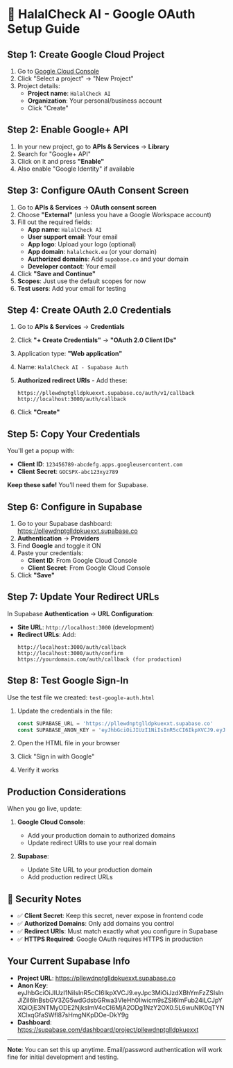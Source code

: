 # 🔐 HalalCheck AI - Google OAuth Setup Guide

## **Step 1: Create Google Cloud Project**

1. Go to [Google Cloud Console](https://console.cloud.google.com/)
2. Click "Select a project" → "New Project"
3. Project details:
   - **Project name**: `HalalCheck AI`
   - **Organization**: Your personal/business account
   - Click "Create"

## **Step 2: Enable Google+ API**

1. In your new project, go to **APIs & Services** → **Library**
2. Search for "Google+ API" 
3. Click on it and press **"Enable"**
4. Also enable "Google Identity" if available

## **Step 3: Configure OAuth Consent Screen**

1. Go to **APIs & Services** → **OAuth consent screen**
2. Choose **"External"** (unless you have a Google Workspace account)
3. Fill out the required fields:
   - **App name**: `HalalCheck AI`
   - **User support email**: Your email
   - **App logo**: Upload your logo (optional)
   - **App domain**: `halalcheck.eu` (or your domain)
   - **Authorized domains**: Add `supabase.co` and your domain
   - **Developer contact**: Your email
4. Click **"Save and Continue"**
5. **Scopes**: Just use the default scopes for now
6. **Test users**: Add your email for testing

## **Step 4: Create OAuth 2.0 Credentials**

1. Go to **APIs & Services** → **Credentials**
2. Click **"+ Create Credentials"** → **"OAuth 2.0 Client IDs"**
3. Application type: **"Web application"**
4. Name: `HalalCheck AI - Supabase Auth`
5. **Authorized redirect URIs** - Add these:
   ```
   https://pllewdnptglldpkuexxt.supabase.co/auth/v1/callback
   http://localhost:3000/auth/callback
   ```

6. Click **"Create"**

## **Step 5: Copy Your Credentials**

You'll get a popup with:
- **Client ID**: `123456789-abcdefg.apps.googleusercontent.com`
- **Client Secret**: `GOCSPX-abc123xyz789`

**Keep these safe!** You'll need them for Supabase.

## **Step 6: Configure in Supabase**

1. Go to your Supabase dashboard: https://pllewdnptglldpkuexxt.supabase.co
2. **Authentication** → **Providers**
3. Find **Google** and toggle it ON
4. Paste your credentials:
   - **Client ID**: From Google Cloud Console
   - **Client Secret**: From Google Cloud Console
5. Click **"Save"**

## **Step 7: Update Your Redirect URLs**

In Supabase **Authentication** → **URL Configuration**:
- **Site URL**: `http://localhost:3000` (development)
- **Redirect URLs**: Add:
  ```
  http://localhost:3000/auth/callback
  http://localhost:3000/auth/confirm
  https://yourdomain.com/auth/callback (for production)
  ```

## **Step 8: Test Google Sign-In**

Use the test file we created: `test-google-auth.html`

1. Update the credentials in the file:
   ```javascript
   const SUPABASE_URL = 'https://pllewdnptglldpkuexxt.supabase.co'
   const SUPABASE_ANON_KEY = 'eyJhbGciOiJIUzI1NiIsInR5cCI6IkpXVCJ9.eyJpc3MiOiJzdXBhYmFzZSIsInJlZiI6InBsbGV3ZG5wdGdsbGRwa3VleHh0Iiwicm9sZSI6ImFub24iLCJpYXQiOjE3NTMyODE2NjksImV4cCI6MjA2ODg1NzY2OX0.5L6wuNlK0qTYNXClxqGfaSWfl87sHmgNKpDOe-DkY9g'
   ```

2. Open the HTML file in your browser
3. Click "Sign in with Google"
4. Verify it works

## **Production Considerations**

When you go live, update:

1. **Google Cloud Console**:
   - Add your production domain to authorized domains
   - Update redirect URIs to use your real domain

2. **Supabase**:
   - Update Site URL to your production domain
   - Add production redirect URLs

## **🔐 Security Notes**

- ✅ **Client Secret**: Keep this secret, never expose in frontend code
- ✅ **Authorized Domains**: Only add domains you control
- ✅ **Redirect URIs**: Must match exactly what you configure in Supabase
- ✅ **HTTPS Required**: Google OAuth requires HTTPS in production

## **Your Current Supabase Info**

- **Project URL**: https://pllewdnptglldpkuexxt.supabase.co
- **Anon Key**: eyJhbGciOiJIUzI1NiIsInR5cCI6IkpXVCJ9.eyJpc3MiOiJzdXBhYmFzZSIsInJlZiI6InBsbGV3ZG5wdGdsbGRwa3VleHh0Iiwicm9sZSI6ImFub24iLCJpYXQiOjE3NTMyODE2NjksImV4cCI6MjA2ODg1NzY2OX0.5L6wuNlK0qTYNXClxqGfaSWfl87sHmgNKpDOe-DkY9g
- **Dashboard**: https://supabase.com/dashboard/project/pllewdnptglldpkuexxt

---

**Note**: You can set this up anytime. Email/password authentication will work fine for initial development and testing.